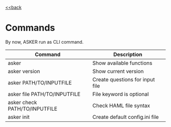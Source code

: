 
[<<back](../README.md)

# Commands

By now, ASKER run as CLI command.

| Command                 | Description                     |
| ----------------------- | ------------------------------- |
| asker                   | Show available functions        |
| asker version           | Show current version            |
| asker PATH/TO/INPUTFILE | Create questions for input file |
| asker file PATH/TO/INPUTFILE | File keyword is optional   |
| asker check PATH/TO/INPUTFILE | Check HAML file syntax    |
| asker init              | Create default config.ini file  |
